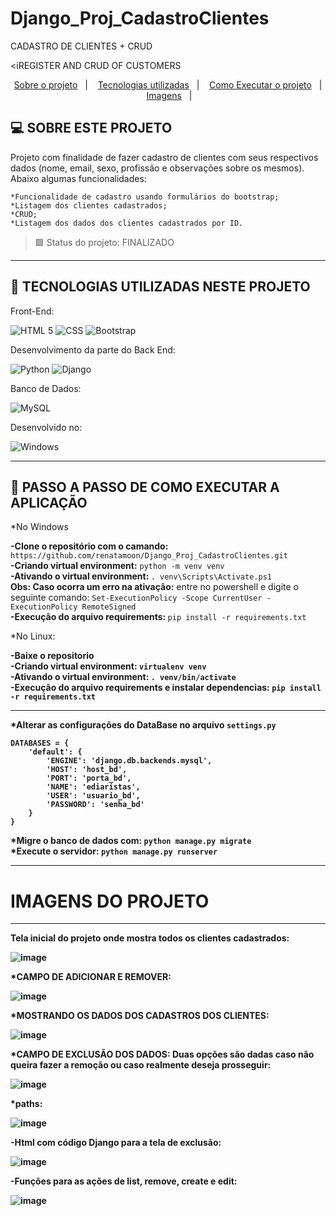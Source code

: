 # Django_Proj_CadastroClientes

CADASTRO DE CLIENTES + CRUD

<iREGISTER AND CRUD OF CUSTOMERS</i>

<p align="center">
  <a href="#projeto">Sobre o projeto</a>&nbsp;&nbsp;&nbsp;|&nbsp;&nbsp;&nbsp;
  <a href="#tecnologias">Tecnologias utilizadas</a>&nbsp;&nbsp;&nbsp;|&nbsp;&nbsp;&nbsp;
  <a href="#instalacao">Como Executar o projeto</a>&nbsp;&nbsp;&nbsp;|&nbsp;&nbsp;&nbsp; 
  <a href="#imagens">Imagens</a>&nbsp;&nbsp;&nbsp;|&nbsp;&nbsp;&nbsp; 
 
</p>

## <a id="projeto"> 💻 SOBRE ESTE PROJETO </a>

Projeto com finalidade de fazer cadastro de clientes com seus respectivos dados (nome, email, sexo, profissão e observações sobre os mesmos).
Abaixo algumas funcionalidades:
  
    *Funcionalidade de cadastro usando formulários do bootstrap;
    *Listagem dos clientes cadastrados;
    *CRUD;
    *Listagem dos dados dos clientes cadastrados por ID.

> 🟩 Status do projeto: FINALIZADO <br>

<hr>
  
  ## <a id="tecnologias"> 🧪 TECNOLOGIAS UTILIZADAS NESTE PROJETO </a>

Front-End:

![HTML 5](https://img.shields.io/badge/HTML5-E34F26?style=for-the-badge&logo=html5&logoColor=white)
![CSS](https://img.shields.io/badge/CSS3-1572B6?style=for-the-badge&logo=css3&logoColor=white)
![Bootstrap](https://img.shields.io/badge/Bootstrap-563D7C?style=for-the-badge&logo=bootstrap&logoColor=white)

Desenvolvimento da parte do Back End:

![Python](https://img.shields.io/badge/Python-3776AB?style=for-the-badge&logo=python&logoColor=white)
![Django](https://img.shields.io/badge/Django-092E20?style=for-the-badge&logo=django&logoColor=green)

Banco de Dados:

![MySQL](https://img.shields.io/badge/MySQL-00000F?style=for-the-badge&logo=mysql&logoColor=white)

Desenvolvido no:

![Windows](https://img.shields.io/badge/Windows-0078D6?style=for-the-badge&logo=windows&logoColor=white)

<hr>

## <a id="instalacao"> 🔴 PASSO A PASSO DE COMO EXECUTAR A APLICAÇÃO </a> 

*No Windows

<b>-Clone o repositório com o camando:</b> `https://github.com/renatamoon/Django_Proj_CadastroClientes.git` <br>
<b>-Criando virtual environment:</b> `python -m venv venv`<br>
<b>-Ativando o virtual environment: </b>`. venv\Scripts\Activate.ps1`<br>
<b>Obs: Caso ocorra um erro na ativação:</b> entre no powershell e digite o seguinte comando: `Set-ExecutionPolicy -Scope CurrentUser -ExecutionPolicy RemoteSigned`<br>
<b>-Execução do arquivo requirements: </b>`pip install -r requirements.txt`<br>

*No Linux:

<b>-Baixe o repositorio<br>
<b>-Criando virtual environment:</b> `virtualenv venv`<br>
<b>-Ativando o virtual environment:</b> `. venv/bin/activate`<br>
<b>-Execução do arquivo requirements e instalar dependencias:</b> `pip install -r requirements.txt`<br>
  
 <hr> 
  
*Alterar as configurações do DataBase no arquivo <b>`settings.py`</b> <br>

```
DATABASES = {
    'default': {
        'ENGINE': 'django.db.backends.mysql',
        'HOST': 'host_bd',
        'PORT': 'porta_bd',
        'NAME': 'ediaristas',
        'USER': 'usuario_bd',
        'PASSWORD': 'senha_bd'    
    }
}
```

 *Migre o banco de dados com: `python manage.py migrate` <br>
 *Execute o servidor: `python manage.py runserver` <br>
  
------

# <a id="imagens">IMAGENS DO PROJETO</a> 
  
------

Tela inicial do projeto onde mostra todos os clientes cadastrados:

![image](https://user-images.githubusercontent.com/87100340/138941087-416f5659-8608-4813-85ba-cee03b53f66b.png)

*CAMPO DE ADICIONAR E REMOVER:

![image](https://user-images.githubusercontent.com/87100340/138941154-982e970c-2b9d-4735-9f72-1e736345486f.png)

*MOSTRANDO OS DADOS DOS CADASTROS DOS CLIENTES:

![image](https://user-images.githubusercontent.com/87100340/138941520-0efa5554-f978-4060-8be1-86217688bacd.png)

*CAMPO DE EXCLUSÃO DOS DADOS:
Duas opções são dadas caso não queira fazer a remoção ou caso realmente deseja prosseguir:

![image](https://user-images.githubusercontent.com/87100340/138941646-50b91624-716e-44ab-be0a-e5e6285fef6e.png)

*paths:

![image](https://user-images.githubusercontent.com/87100340/138941847-bd118ad0-c64a-4b38-b566-e0a5261ff6da.png)

-Html com código Django para a tela de exclusão:

![image](https://user-images.githubusercontent.com/87100340/138941981-7b79b196-57fe-4e0b-9164-43a03a04e8ea.png)

-Funções para as ações de list, remove, create e edit:

![image](https://user-images.githubusercontent.com/87100340/138942173-8242709b-e4a4-4bc6-95c9-930b36216999.png)
